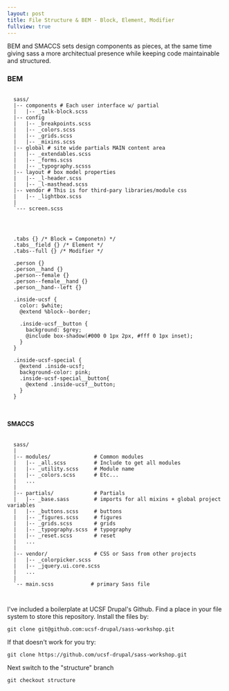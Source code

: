 ```yaml
---
layout: post
title: File Structure & BEM - Block, Element, Modifier
fullview: true
---
```

BEM and SMACCS sets design components as pieces, at the same time giving sass a more architectual presence while keeping code maintainable and structured.

<h3>BEM</h3>

<pre class="prettyprint lang-scss"><code>
  sass/
  |-- components # Each user interface w/ partial
  |   |-- _talk-block.scss
  |-- config
  |   |-- _breakpoints.scss
  |   |-- _colors.scss
  |   |-- _grids.scss
  |   |-- _mixins.scss
  |-- global # site wide partials MAIN content area
  |   |-- _extendables.scss
  |   |-- _forms.scss
  |   |-- _typography.scsss
  |-- layout # box model properties
  |   |-- _l-header.scss
  |   |-- _l-masthead.scss
  |-- vendor # This is for third-pary libraries/module css
  |   |-- _lightbox.scss
  |
  `--- screen.scss


</code></pre>

<pre class="prettyprint lang-scss"><code>
  .tabs {} /* Block = Componetn) */
  .tabs__field {} /* Element */
  .tabs--full {} /* Modifier */

  .person {}
  .person__hand {}
  .person--female {}
  .person--female__hand {}
  .person__hand--left {}

  .inside-ucsf {
    color: $white;
    @extend %block--border;

    .inside-ucsf__button {
      background: $grey;
      @include box-shadow(#000 0 1px 2px, #fff 0 1px inset);
    }
  }

  .inside-ucsf-special {
    @extend .inside-ucsf;
    background-color: pink;
    .inside-ucsf-special__button{
      @extend .inside-ucsf__button;
    }
  }


</code></pre>



<h4>SMACCS</h4>

<pre class="prettyprint lang-scss"><code>
  sass/
  |
  |-- modules/              # Common modules
  |   |-- _all.scss         # Include to get all modules
  |   |-- _utility.scss     # Module name
  |   |-- _colors.scss      # Etc...
  |   ...
  |
  |-- partials/             # Partials
  |   |-- _base.sass        # imports for all mixins + global project variables
  |   |-- _buttons.scss     # buttons
  |   |-- _figures.scss     # figures
  |   |-- _grids.scss       # grids
  |   |-- _typography.scss  # typography
  |   |-- _reset.scss       # reset
  |   ...
  |
  |-- vendor/               # CSS or Sass from other projects
  |   |-- _colorpicker.scss
  |   |-- _jquery.ui.core.scss
  |   ...
  |
  `-- main.scss            # primary Sass file


</code></pre>

I've included a boilerplate at UCSF Drupal's Github. Find a place in your file system to store this repository. Install the files by:

<pre><code>git clone git@github.com:ucsf-drupal/sass-workshop.git
</code></pre>

If that doesn't work for you try:

<pre><code>git clone https://github.com/ucsf-drupal/sass-workshop.git</code></pre>

Next switch to the "structure" branch

<pre><code>git checkout structure</code></pre>
